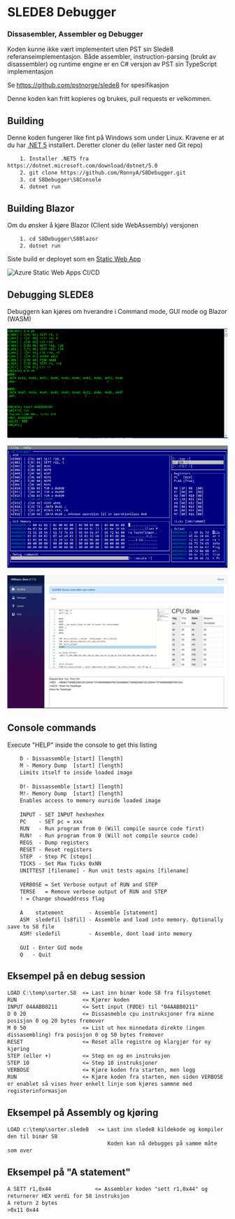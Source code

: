 # SLEDE8 Debugger
### Dissasembler, Assembler og Debugger


Koden kunne ikke vært implementert uten PST sin Slede8 referanseimplementasjon.
Både assembler, instruction-parsing (brukt av disassembler) og runtime engine er en C# versjon av PST sin TypeScript implementasjon

Se https://github.com/pstnorge/slede8 for spesifikasjon

Denne koden kan fritt kopieres og brukes, pull requests er velkommen.



## Building 

Denne koden fungerer like fint på Windows som under Linux.
Kravene er at du har [.NET 5](https://dotnet.microsoft.com/download/dotnet/5.0) installert.
Deretter cloner du (eller laster ned Git repo)

```
    1. Installer .NET5 fra https://dotnet.microsoft.com/download/dotnet/5.0
    2. git clone https://github.com/RonnyA/S8Debugger.git
    3. cd S8Debugger\S8Console
    4. dotnet run
```

## Building Blazor

Om du ønsker å kjøre Blazor (Client side WebAssembly) versjonen
```
    1. cd S8Debugger\S8Blazor
    2. dotnet run
```

Siste build er deployet som en [Static Web App](https://brave-flower-00d404403.azurestaticapps.net/)

![Azure Static Web Apps CI/CD](https://github.com/RonnyA/S8Debugger/workflows/Azure%20Static%20Web%20Apps%20CI/CD/badge.svg)

## Debugging SLEDE8

Debuggern kan kjøres om hverandre i Command mode, GUI mode og Blazor (WASM) 

![Command mode](Doc/command-mode.png)

![GUI mode](Doc/gui-mode.png)

[![WASM mode](Doc/wasm-mode.png)](https://brave-flower-00d404403.azurestaticapps.net/)


## Console commands

Execute "HELP" inside the console to get this listing

```
    D - Dissassemble [start] [length]
    M - Memory Dump  [start] [length]
    Limits itself to inside loaded image

    D!- Dissassemble [start] [length]
    M!- Memory Dump  [start] [length]
    Enables access to memory ourside loaded image

    INPUT - SET INPUT hexhexhex
    PC    - SET pc = xxx
    RUN   - Run program from 0 (Will compile source code first)
    RUN!  - Run program from 0 (Will not compile source code)
    REGS  - Dump registers
    RESET - Reset registers
    STEP  - Step PC [steps]
    TICKS - Set Max Ticks 0xNN
    UNITTEST [filename] - Run unit tests agains [filename]

    VERBOSE = Set Verbose output of RUN and STEP
    TERSE   = Remove verbose output of RUN and STEP
    ! = Change showaddress flag

    A    statement        - Assemble [statement]
    ASM  sledefil [s8fil] - Assemble and load into memory. Optionally save to S8 file
    ASM! sledefil         - Assemble, dont load into memory

    GUI - Enter GUI mode
    Q   - Quit
```
## Eksempel på en debug session

    LOAD C:\temp\sorter.S8  <= Last inn binær kode S8 fra filsystemet
    RUN                     <= Kjører koden
    INPUT 04AABB0211        <= Sett input (FØDE) til "04AABB0211"
    D 0 20                  <= Dissasmeble cpu instruksjoner fra minne posisjon 0 og 20 bytes fremover
    M 0 50                  <= List ut hex minnedata direkte (ingen dissasembling) fra posisjon 0 og 50 bytes fremover
    RESET                   <= Reset alle registre og klargjør for ny kjøring
    STEP (eller +)          <= Step en og en instruksjon
    STEP 10                 <= Step 10 instruksjoner
    VERBOSE                 <= Kjøre koden fra starten, men logg 
    RUN                     <= Kjøre koden fra starten, men siden VERBOSE er enablet så vises hver enkelt linje som kjøres sammne med registerinformasjon

## Eksempel på Assembly og kjøring
    LOAD c:\temp\sorter.slede8   <= Last inn slede8 kildekode og kompiler den til binær S8
                                    Koden kan nå debugges på samme måte som over

## Eksempel på "A statement"

    A SETT r1,0x44              <= Assembler koden "sett r1,0x44" og returnerer HEX verdi for S8 instruksjon
    A return 2 bytes
    >0x11 0x44
